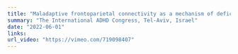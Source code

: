 ```yaml
---
title: "Maladaptive frontoparietal connectivity as a mechanism of deficient response inhibition in ADHD"
summary: "The International ADHD Congress, Tel-Aviv, Israel"
date: "2022-06-01"
links:
url_video: "https://vimeo.com/719098407"
---
```

